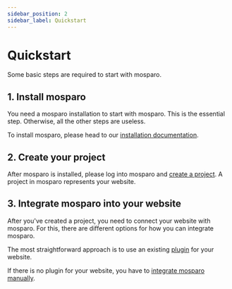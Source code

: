 ```yaml
---
sidebar_position: 2
sidebar_label: Quickstart
---
```


# Quickstart

Some basic steps are required to start with mosparo.

## 1. Install mosparo

You need a mosparo installation to start with mosparo. This is the essential step. Otherwise, all the other steps are useless.

To install mosparo, please head to our [installation documentation](/docs/category/installation).

## 2. Create your project

After mosparo is installed, please log into mosparo and [create a project](/docs/usage/projects). A project in mosparo represents your website.

## 3. Integrate mosparo into your website

After you've created a project, you need to connect your website with mosparo. For this, there are different options for how you can integrate mosparo.

The most straightforward approach is to use an existing [plugin](/docs/integration/with_plugins) for your website.

If there is no plugin for your website, you have to [integrate mosparo manually](/docs/integration/custom).